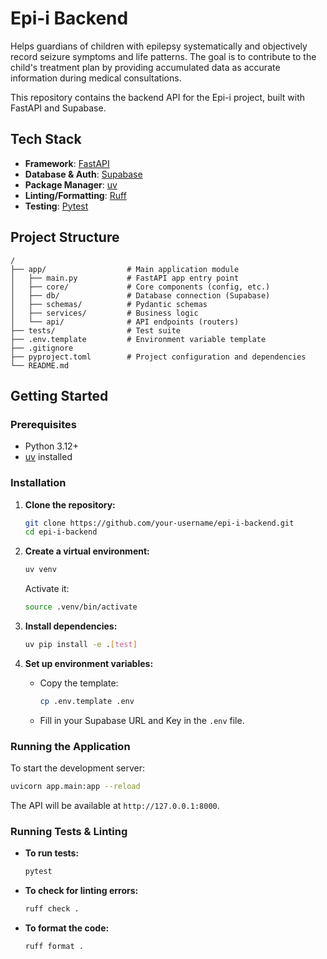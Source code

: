 # Epi-i Backend

Helps guardians of children with epilepsy systematically and objectively record seizure symptoms and life patterns. The goal is to contribute to the child's treatment plan by providing accumulated data as accurate information during medical consultations.

This repository contains the backend API for the Epi-i project, built with FastAPI and Supabase.

## Tech Stack

- **Framework**: [FastAPI](https://fastapi.tiangolo.com/)
- **Database & Auth**: [Supabase](https://supabase.io/)
- **Package Manager**: [uv](https://github.com/astral-sh/uv)
- **Linting/Formatting**: [Ruff](https://github.com/astral-sh/ruff)
- **Testing**: [Pytest](https://pytest.org/)

## Project Structure

```
/
├── app/                  # Main application module
│   ├── main.py           # FastAPI app entry point
│   ├── core/             # Core components (config, etc.)
│   ├── db/               # Database connection (Supabase)
│   ├── schemas/          # Pydantic schemas
│   ├── services/         # Business logic
│   └── api/              # API endpoints (routers)
├── tests/                # Test suite
├── .env.template         # Environment variable template
├── .gitignore
├── pyproject.toml        # Project configuration and dependencies
└── README.md
```

## Getting Started

### Prerequisites

- Python 3.12+
- [uv](https://github.com/astral-sh/uv) installed

### Installation

1.  **Clone the repository:**
    ```bash
    git clone https://github.com/your-username/epi-i-backend.git
    cd epi-i-backend
    ```

2.  **Create a virtual environment:**
    ```bash
    uv venv
    ```
    Activate it:
    ```bash
    source .venv/bin/activate
    ```

3.  **Install dependencies:**
    ```bash
    uv pip install -e .[test]
    ```

4.  **Set up environment variables:**
    -   Copy the template:
        ```bash
        cp .env.template .env
        ```
    -   Fill in your Supabase URL and Key in the `.env` file.

### Running the Application

To start the development server:

```bash
uvicorn app.main:app --reload
```

The API will be available at `http://127.0.0.1:8000`.

### Running Tests & Linting

-   **To run tests:**
    ```bash
    pytest
    ```

-   **To check for linting errors:**
    ```bash
    ruff check .
    ```

-   **To format the code:**
    ```bash
    ruff format .
    ```
